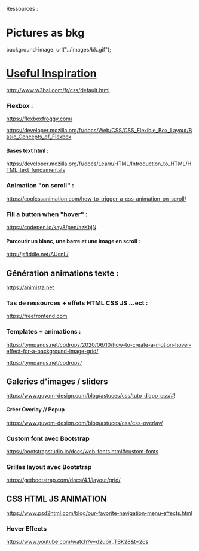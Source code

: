 Ressources :

# Pictures as bkg
background-image: url("../images/bk.gif");

# [Useful Inspiration](https://codemyui.com)

http://www.w3bai.com/fr/css/default.html

### Flexbox :
https://flexboxfroggy.com/

https://developer.mozilla.org/fr/docs/Web/CSS/CSS_Flexible_Box_Layout/Basic_Concepts_of_Flexbox

#### Bases text html :
https://developer.mozilla.org/fr/docs/Learn/HTML/Introduction_to_HTML/HTML_text_fundamentals

### Animation "on scroll" :
https://coolcssanimation.com/how-to-trigger-a-css-animation-on-scroll/

### Fill a button when "hover" :
https://codepen.io/kay8/pen/azKbjN

#### Parcourir un blanc, une barre et une image en scroll :
http://jsfiddle.net/AUsnL/

## Génération animations texte :
https://animista.net

### Tas de ressources + effets HTML CSS JS ...ect : 
https://freefrontend.com

### Templates + animations : 
https://tympanus.net/codrops/2020/06/10/how-to-create-a-motion-hover-effect-for-a-background-image-grid/

https://tympanus.net/codrops/

## Galeries d'images / sliders

https://www.guyom-design.com/blog/astuces/css/tuto_diapo_css/#!

#### Créer Overlay // Popup

https://www.guyom-design.com/blog/astuces/css/css-overlay/

### Custom font avec Bootstrap

https://bootstrapstudio.io/docs/web-fonts.html#custom-fonts

### Grilles layout avec Bootstrap

https://getbootstrap.com/docs/4.1/layout/grid/

## CSS HTML JS ANIMATION

https://www.psd2html.com/blog/our-favorite-navigation-menu-effects.html

### Hover Effects

https://www.youtube.com/watch?v=d2ubY_TBK28&t=26s